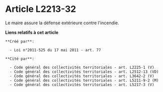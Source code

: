 # Article L2213-32

Le maire assure la défense extérieure contre l'incendie.

**Liens relatifs à cet article**

	**Créé par**:

	  - Loi n°2011-525 du 17 mai 2011 - art. 77

	**Cité par**:

	  - Code général des collectivités territoriales - art. L2225-1 (V)
	  - Code général des collectivités territoriales - art. L2512-13 (VD)
	  - Code général des collectivités territoriales - art. L3642-2 (V)
	  - Code général des collectivités territoriales - art. L5211-9-2 (M)
	  - Code général des collectivités territoriales - art. L5217-3 (V)

